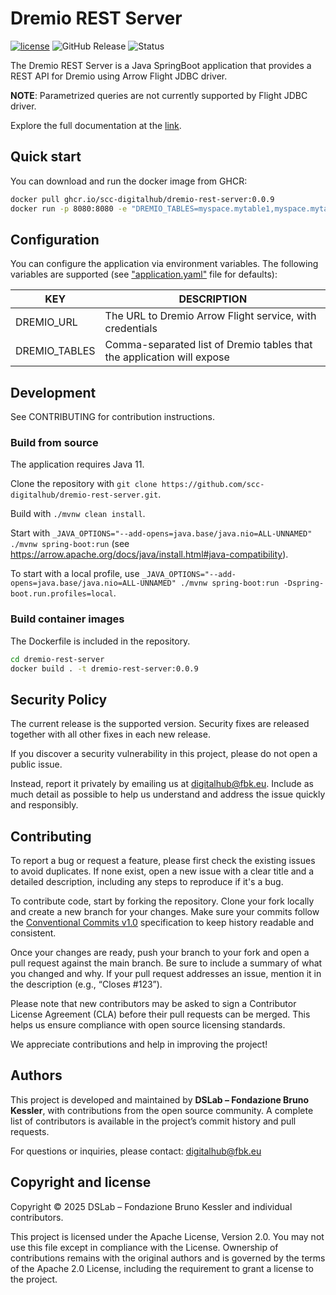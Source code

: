 # Dremio REST Server

[![license](https://img.shields.io/badge/license-Apache%202.0-blue)](https://github.com/scc-digitalhub/dremio-rest-server/LICENSE) ![GitHub Release](https://img.shields.io/github/v/release/scc-digitalhub/dremio-rest-server)
![Status](https://img.shields.io/badge/status-stable-gold)

The Dremio REST Server is a Java SpringBoot application that provides a REST API for Dremio using Arrow Flight JDBC driver.

**NOTE**: Parametrized queries are not currently supported by Flight JDBC driver.

Explore the full documentation at the [link](https://scc-digitalhub.github.io/docs/).

## Quick start

You can download and run the docker image from GHCR:

```sh
docker pull ghcr.io/scc-digitalhub/dremio-rest-server:0.0.9
docker run -p 8080:8080 -e "DREMIO_TABLES=myspace.mytable1,myspace.mytable2" dremio-rest-server 
```

## Configuration

You can configure the application via environment variables. The following variables are supported (see ["application.yaml"](https://github.com/scc-digitalhub/dremio-rest-server/blob/main/src/main/resources/application.yaml) file for defaults):

| KEY           | DESCRIPTION                                                            |
| ------------- | ---------------------------------------------------------------------- |
| DREMIO_URL    | The URL to Dremio Arrow Flight service, with credentials               |
| DREMIO_TABLES | Comma-separated list of Dremio tables that the application will expose |

## Development

See CONTRIBUTING for contribution instructions.

### Build from source

The application requires Java 11.

Clone the repository with `git clone https://github.com/scc-digitalhub/dremio-rest-server.git`.

Build with `./mvnw clean install`.

Start with `_JAVA_OPTIONS="--add-opens=java.base/java.nio=ALL-UNNAMED" ./mvnw spring-boot:run` (see https://arrow.apache.org/docs/java/install.html#java-compatibility).

To start with a local profile, use `_JAVA_OPTIONS="--add-opens=java.base/java.nio=ALL-UNNAMED" ./mvnw spring-boot:run -Dspring-boot.run.profiles=local`.

### Build container images

The Dockerfile is included in the repository.

```sh
cd dremio-rest-server
docker build . -t dremio-rest-server:0.0.9
```

## Security Policy

The current release is the supported version. Security fixes are released together with all other fixes in each new release.

If you discover a security vulnerability in this project, please do not open a public issue.

Instead, report it privately by emailing us at digitalhub@fbk.eu. Include as much detail as possible to help us understand and address the issue quickly and responsibly.

## Contributing

To report a bug or request a feature, please first check the existing issues to avoid duplicates. If none exist, open a new issue with a clear title and a detailed description, including any steps to reproduce if it's a bug.

To contribute code, start by forking the repository. Clone your fork locally and create a new branch for your changes. Make sure your commits follow the [Conventional Commits v1.0](https://www.conventionalcommits.org/en/v1.0.0/) specification to keep history readable and consistent.

Once your changes are ready, push your branch to your fork and open a pull request against the main branch. Be sure to include a summary of what you changed and why. If your pull request addresses an issue, mention it in the description (e.g., “Closes #123”).

Please note that new contributors may be asked to sign a Contributor License Agreement (CLA) before their pull requests can be merged. This helps us ensure compliance with open source licensing standards.

We appreciate contributions and help in improving the project!

## Authors

This project is developed and maintained by **DSLab – Fondazione Bruno Kessler**, with contributions from the open source community. A complete list of contributors is available in the project’s commit history and pull requests.

For questions or inquiries, please contact: [digitalhub@fbk.eu](mailto:digitalhub@fbk.eu)

## Copyright and license

Copyright © 2025 DSLab – Fondazione Bruno Kessler and individual contributors.

This project is licensed under the Apache License, Version 2.0.
You may not use this file except in compliance with the License. Ownership of contributions remains with the original authors and is governed by the terms of the Apache 2.0 License, including the requirement to grant a license to the project.
